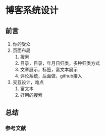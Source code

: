 # 博客系统设计

## 前言

1. 你的受众
2. 页面布局
   1. 搜索
   2. 目录，目录，年月日归类，多种归类方式
   3. 文章展示，标签，富文本展示
   4. 评论系统，后面做，github接入
3. 交互设计，难点
   1. 富文本
   2. 好用的搜索

## 总结

### 参考文献
